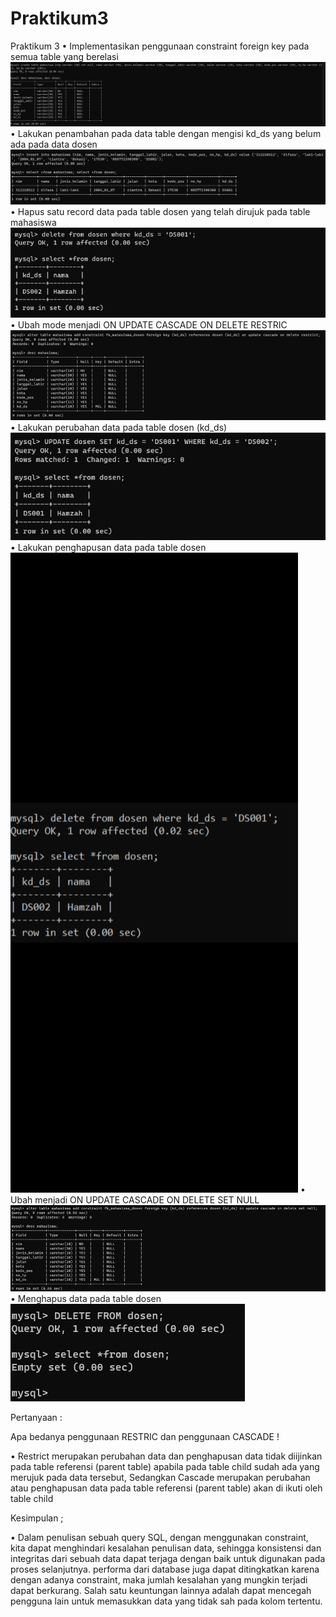 # Praktikum3
Praktikum 3
•	Implementasikan penggunaan constraint foreign key pada semua table yang berelasi 
![output](https://github.com/alfaza-putra/Praktikum3/blob/main/screnshootpraktikum3/ss1.jpeg)
•	Lakukan penambahan pada data table dengan mengisi kd_ds yang belum ada pada data dosen
![output](https://github.com/alfaza-putra/Praktikum3/blob/main/screnshootpraktikum3/ss2.png)
•	Hapus satu record data pada table dosen yang telah dirujuk pada table mahasiswa
![output](https://github.com/alfaza-putra/Praktikum3/blob/main/screnshootpraktikum3/ss3.png)
•	Ubah mode menjadi ON UPDATE CASCADE ON DELETE RESTRIC
![output](https://github.com/alfaza-putra/Praktikum3/blob/main/screnshootpraktikum3/ss4.png)
•	Lakukan perubahan data pada table dosen (kd_ds)
![output](https://github.com/alfaza-putra/Praktikum3/blob/main/screnshootpraktikum3/ss5.png)
•	Lakukan penghapusan data pada table dosen
![output](https://github.com/alfaza-putra/Praktikum3/blob/main/screnshootpraktikum3/ss6.jpeg)
•	Ubah menjadi ON UPDATE CASCADE ON DELETE SET NULL
![output](https://github.com/alfaza-putra/Praktikum3/blob/main/screnshootpraktikum3/ss7.png)
•	Menghapus data pada table dosen
![output](https://github.com/alfaza-putra/Praktikum3/blob/main/screnshootpraktikum3/ss8.png)

Pertanyaan :

Apa bedanya penggunaan RESTRIC dan penggunaan CASCADE !

•	Restrict merupakan perubahan data dan penghapusan data tidak diijinkan pada table referensi (parent table) apabila pada table child sudah ada yang merujuk pada data tersebut, Sedangkan
Cascade merupakan perubahan atau penghapusan data pada table referensi (parent table) akan di ikuti oleh table child

Kesimpulan ;

•	Dalam penulisan sebuah query SQL, dengan menggunakan constraint, kita dapat menghindari kesalahan penulisan data, sehingga konsistensi dan integritas dari sebuah data dapat terjaga dengan baik untuk digunakan pada proses selanjutnya. performa dari database juga dapat ditingkatkan karena dengan adanya constraint, maka jumlah kesalahan yang mungkin terjadi dapat berkurang. Salah satu keuntungan lainnya adalah dapat mencegah pengguna lain untuk memasukkan data yang tidak sah pada kolom tertentu.
		
